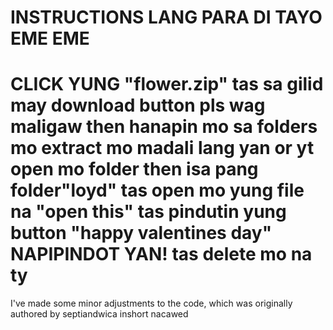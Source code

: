INSTRUCTIONS LANG PARA DI TAYO EME EME
=============================================================
CLICK YUNG "flower.zip"
tas sa gilid may download button pls wag maligaw
then hanapin mo  sa folders mo 
extract mo madali lang yan or yt 
open mo folder
then isa pang folder"loyd"
tas open mo yung file na "open this"
tas pindutin yung button "happy valentines day" NAPIPINDOT YAN!
tas delete mo na ty
==============================================================
I've made some minor adjustments to the code, which was originally authored by septiandwica inshort nacawed
